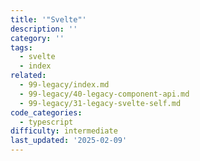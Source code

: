 ```yaml
---
title: '"Svelte"'
description: ''
category: ''
tags:
  - svelte
  - index
related:
  - 99-legacy/index.md
  - 99-legacy/40-legacy-component-api.md
  - 99-legacy/31-legacy-svelte-self.md
code_categories:
  - typescript
difficulty: intermediate
last_updated: '2025-02-09'
---
```


